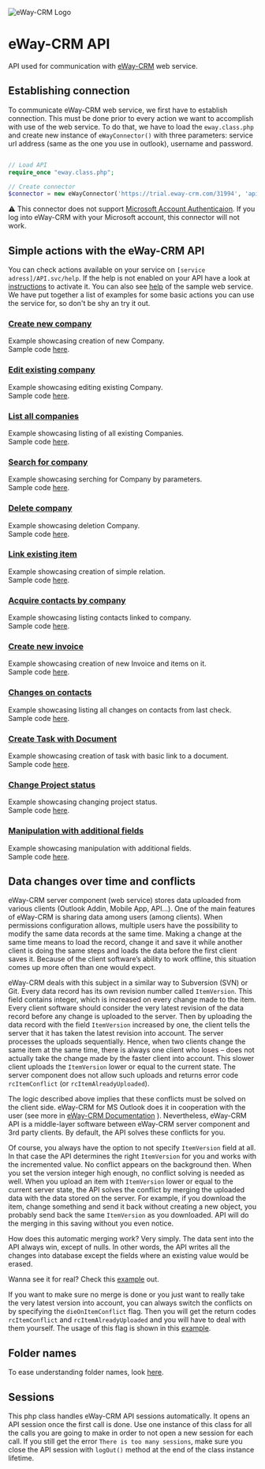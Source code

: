 ![eWay-CRM Logo](https://www.eway-crm.com/wp-content/themes/eway/img/logo_new-new.svg)
# eWay-CRM API
API used for communication with [eWay-CRM](http://www.eway-crm.com/) web service.

## Establishing connection
To communicate eWay-CRM web service, we first have to establish connection. This must be done prior to every action we want to accomplish with use of the web service. To do that, we have to load the ```eway.class.php``` and create new instance of ```eWayConnector()``` with three parameters: service url address (same as the one you use in outlook), username and password. 

```php

// Load API
require_once "eway.class.php";

// Create connector
$connector = new eWayConnector('https://trial.eway-crm.com/31994', 'api', 'ApiTrial@eWay-CRM');

```

⚠️ This connector does not support [Microsoft Account Authenticaion](https://kb.eway-crm.com/documentation/2-installation/2-3-installation-the-server-part/adjust-eway-crm-web-service-for-azure-login-office-365?set_language=en). If you log into eWay-CRM with your Microsoft account, this connector will not work.

## Simple actions with the eWay-CRM API
You can check actions available on your service on ```[service adress]/API.svc/help```. If the help is not enabled on your API have a look at [instructions](https://kb.eway-crm.com/faq-1/tips/how-to-activate-eway-crm-api-help) to activate it. You can also see [help](https://trial.eway-crm.com/31994/API.svc/help) of the sample web service.
We have put together a list of examples for some basic actions you can use the service for, so don't be shy an try it out.

### [Create new company](Examples/CreateNewCompany/README.md)<br />
Example showcasing creation of new Company.<br />
Sample code [here](Examples/CreateNewCompany/sample_code.php).

### [Edit existing company](Examples/EditExistingCompany/README.md)<br />
Example showcasing editing existing Company.<br />
Sample code [here](Examples/EditExistingCompany/sample_code.php).

### [List all companies](Examples/ListAllCompanies/README.md)<br />
Example showcasing listing of all existing Companies.<br />
Sample code [here](Examples/ListAllCompanies/sample_code.php).

### [Search for company](Examples/SearchForCompany/README.md)<br />
Example showcasing serching for Company by parameters.<br />
Sample code [here](Examples/SearchForCompany/sample_code.php).

### [Delete company](Examples/DeleteCompany/README.md)<br />
Example showcasing deletion Company.<br />
Sample code [here](Examples/DeleteCompany/sample_code.php).

### [Link existing item](Examples/LinkExistingItem/README.md)<br />
Example showcasing creation of simple relation.<br />
Sample code [here](Examples/LinkExistingItem/sample_code.php).

### [Acquire contacts by company](Examples/AcquireContactsByCompany/README.md)<br />
Example showcasing listing contacts linked to company.<br />
Sample code [here](Examples/AcquireContactsByCompany/sample_code.php).

### [Create new invoice](Examples/CreateNewInvoice/README.md)<br />
Example showcasing creation of new Invoice and items on it.<br />
Sample code [here](Examples/CreateNewInvoice/sample_code.php).

### [Changes on contacts](Examples/ChangesOnContacts/README.md)<br />
Example showcasing listing all changes on contacts from last check.<br />
Sample code [here](Examples/ChangesOnContacts/sample_code.php).

### [Create Task with Document](Examples/CreateTaskWithDocument/README.md)<br />
Example showcasing creation of task with basic link to a document.<br />
Sample code [here](Examples/CreateTaskWithDocument/sample_code.php).

### [Change Project status](Examples/ChangeProjectStatus/README.md)<br />
Example showcasing changing project status.<br />
Sample code [here](Examples/ChangeProjectStatus/sample_code.php).

### [Manipulation with additional fields](Examples/AdditionalFields/README.md)<br />
Example showcasing manipulation with additional fields.<br />
Sample code [here](Examples/AdditionalFields/sample_code.php).

## Data changes over time and conflicts
eWay-CRM server component (web service) stores data uploaded from various clients (Outlook Addin, Mobile App, API...). One of the main features of eWay-CRM is sharing data among users (among clients). When permissions configuration allows, multiple users have the possibility to modify the same data records at the same time. Making a change at the same time means to load the record, change it and save it while another client is doing the same steps and loads the data before the first client saves it. Because of the client software’s ability to work offline, this situation comes up more often than one would expect.

eWay-CRM deals with this subject in a similar way to Subversion (SVN) or Git. Every data record has its own revision number called `ItemVersion`. This field contains integer, which is increased on every change made to the item. Every client software should consider the very latest revision of the data record before any change is uploaded to the server. Then by uploading the data record with the field `ItemVersion` increased by one, the client tells the server that it has taken the latest revision into account. The server processes the uploads sequentially. Hence, when two clients change the same item at the same time, there is always one client who loses – does not actually take the change made by the faster client into account. This slower client uploads the `ItemVersion` lower or equal to the current state. The server component does not allow such uploads and returns error code `rcItemConflict` (or `rcItemAlreadyUploaded`).

The logic described above implies that these conflicts must be solved on the client side. eWay-CRM for MS Outlook does it in cooperation with the user (see more in [eWay-CRM Documentation](https://kb.eway-crm.com/documentation/3-description/3-3-item-working-window/item-conflict?set_language=en) ). Nevertheless, eWay-CRM API is a middle-layer software between eWay-CRM server component and 3rd party clients. By default, the API solves these conflicts for you.

Of course, you always have the option to not specify `ItemVersion` field at all. In that case the API determines the right `ItemVersion` for you and works with the incremented value. No conflict appears on the background then. When you set the version integer high enough, no conflict solving is needed as well. When you upload an item with `ItemVersion` lower or equal to the current server state, the API solves the conflict by merging the uploaded data with the data stored on the server. For example, if you download the item, change something and send it back without creating a new object, you probably send back the same `ItemVersion` as you downloaded. API will do the merging in this saving without you even notice.

How does this automatic merging work? Very simply. The data sent into the API always win, except of nulls. In other words, the API writes all the changes into database except the fields where an existing value would be erased. 

Wanna see it for real? Check this [example](Examples/EditDieOnConflictFalse) out.

If you want to make sure no merge is done or you just want to really take the very latest version into account, you can always switch the conflicts on by specifying the `dieOnItemConflict` flag. Then you will get the return codes `rcItemConflict` and `rcItemAlreadyUploaded` and you will have to deal with them yourself. The usage of this flag is shown in this [example](Examples/EditDieOnConflictTrue).

## Folder names
To ease understanding folder names, look [here](FolderNames.md).

## Sessions
This php class handles eWay-CRM API sessions automatically. It opens an API session once the first call is done. Use one instance of this class for all the calls you are going to make in order to not open a new session for each call. If you still get the error `There is too many sessions`, make sure you close the API session with `logOut()` method at the end of the class instance lifetime.